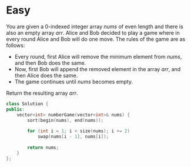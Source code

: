 # Easy

You are given a 0-indexed integer array $nums$ of even length and there is also an empty array $arr$. Alice and Bob decided to play a game where in every round Alice and Bob will do one move. The rules of the game are as follows:

- Every round, first Alice will remove the minimum element from $nums$, and then Bob does the same.
- Now, first Bob will append the removed element in the array $arr$, and then Alice does the same.
- The game continues until $nums$ becomes empty.

Return the resulting array $arr$.

```cpp
class Solution {
public:
    vector<int> numberGame(vector<int>& nums) {
        sort(begin(nums), end(nums));
        
        for (int i = 1; i < size(nums); i += 2)
            swap(nums[i - 1], nums[i]);
        
        return nums;
    }
};
```
